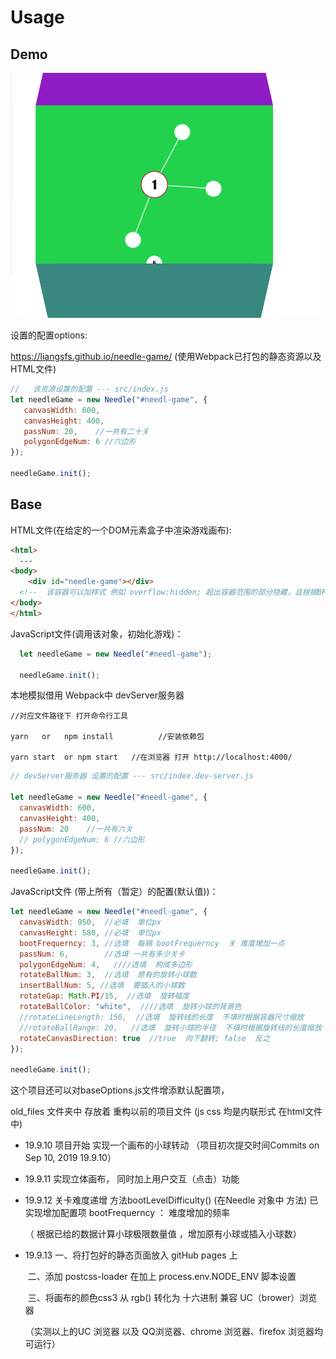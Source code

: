 # Usage

## Demo

![needle_game](/src/img/needle_game.png)

设置的配置options:

https://liangsfs.github.io/needle-game/ (使用Webpack已打包的静态资源以及HTML文件)

```javascript
//   该资源设置的配置 --- src/index.js
let needleGame = new Needle("#needl-game", {
   canvasWidth: 600,
   canvasHeight: 400,
   passNum: 20,    //一共有二十关
   polygonEdgeNum: 6 //六边形
});

needleGame.init();
```

## Base

HTML文件(在给定的一个DOM元素盒子中渲染游戏画布):

~~~html
<html>
  ---
<body>
    <div id="needle-game"></div> 
  <!--  该容器可以加样式 例如 overflow:hidden; 超出容器范围的部分隐藏，且根据BFC概念不会对该容器的兄弟元素或父元素造成影响   -->
</body>
</html>
~~~

JavaScript文件(调用该对象，初始化游戏)：

~~~javascript
  let needleGame = new Needle("#needl-game");
  
  needleGame.init();
~~~

本地模拟借用 Webpack中 devServer服务器

```node
//对应文件路径下 打开命令行工具

yarn   or   npm install          //安装依赖包

yarn start  or npm start   //在浏览器 打开 http://localhost:4000/ 
```

```javascript
// devServer服务器 设置的配置 --- src/index.dev-server.js

let needleGame = new Needle("#needl-game", {
  canvasWidth: 600,
  canvasHeight: 400,
  passNum: 20    //一共有六关
  // polygonEdgeNum: 6 //六边形  
});
  
needleGame.init();
```

JavaScript文件 (带上所有（暂定）的配置(默认值))：

~~~javascript
let needleGame = new Needle("#needl-game", {
  canvasWidth: 950,  //必填  单位px
  canvasHeight: 580, //必填  单位px
  bootFrequerncy: 3, //选填  每隔 bootFrequerncy  关 难度增加一点
  passNum: 6,        //选填 一共有多少关卡
  polygonEdgeNum: 4,   ////选填  构成多边形 
  rotateBallNum: 3,  //选填  原有的旋转小球数
  insertBallNum: 5, //选填  要插入的小球数
  rotateGap: Math.PI/15,  //选填  旋转幅度
  rotateBallColor: "white",  ////选填  旋转小球的背景色
  //rotateLineLength: 150,  //选填  旋转线的长度  不填时根据容器尺寸缩放
  //rotateBallRange: 20,   //选填  旋转小球的半径  不填时根据旋转线的长度缩放
  rotateCanvasDirection: true  //true  向下翻转; false  反之
});
  
needleGame.init();
~~~

这个项目还可以对baseOptions.js文件增添默认配置项，

old_files 文件夹中 存放着 重构以前的项目文件 (js css 均是内联形式 在html文件中)

- 19.9.10  项目开始  实现一个画布的小球转动 （项目初次提交时间Commits on Sep 10, 2019      19.9.10）

- 19.9.11  实现立体画布， 同时加上用户交互（点击）功能

- 19.9.12  关卡难度递增 方法bootLevelDifficulty() (在Needle 对象中 方法) 已实现增加配置项 bootFrequerncy ： 难度增加的频率

  （ 根据已给的数据计算小球极限数量值  ，增加原有小球或插入小球数）

- 19.9.13 一、将打包好的静态页面放入 gitHub pages 上

  ​              二、添加 postcss-loader    在加上 process.env.NODE_ENV 脚本设置

  ​              三、将画布的颜色css3 从 rgb() 转化为 十六进制  兼容  UC（brower）浏览器  

  （实测以上的UC 浏览器 以及  QQ浏览器、chrome 浏览器、firefox 浏览器均可运行）